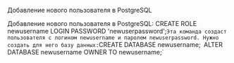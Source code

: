 Добавление нового пользователя в PostgreSQL

Добавление нового пользователя в PostgreSQL:
CREATE ROLE newusername LOGIN PASSWORD 'newuserpassword';`
Эта команда создаст пользователя с логином newusername и паролем newuserpassword.
Нужно создать для него базу данных:
`CREATE DATABASE newusername;`
`ALTER DATABASE newusername OWNER TO newusername;`
